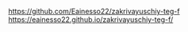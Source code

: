 https://github.com/Eainesso22/zakrivayuschiy-teg-f
https://eainesso22.github.io/zakrivayuschiy-teg-f/
